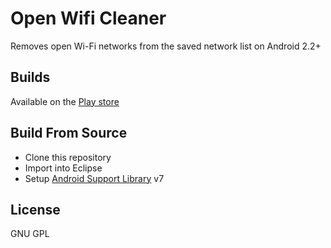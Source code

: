 # Open Wifi Cleaner #
Removes open Wi-Fi networks from the saved network list on Android 2.2+

## Builds ##
Available on the [Play store](https://play.google.com/store/apps/details?id=com.dje.openwifinetworkremover)

## Build From Source ##
* Clone this repository
* Import into Eclipse
* Setup [Android Support Library](http://developer.android.com/tools/support-library/setup.html) v7

## License ##
GNU GPL
